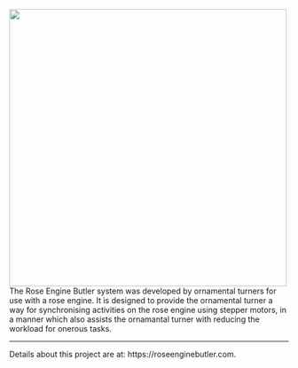 <img src="https://roseenginebutler.com/Images/REB%20-%20Software%20Library.png" width="500">
The Rose Engine Butler system was developed by ornamental turners for use with a rose engine.  It is designed to provide the ornamental turner a way for synchronising activities on the rose engine using stepper motors, in a manner which also assists the ornamantal turner with reducing the workload for onerous tasks. 
<hr>
Details about this project are at: https://roseenginebutler.com.
